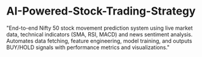 # AI-Powered-Stock-Trading-Strategy
"End-to-end Nifty 50 stock movement prediction system using live market data, technical indicators (SMA, RSI, MACD) and news sentiment analysis. Automates data fetching, feature engineering, model training, and outputs BUY/HOLD signals with performance metrics and visualizations."
